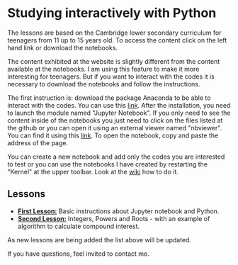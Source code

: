 <h1>Studying interactively with Python</h1>

The lessons are based on the Cambridge lower secondary curriculum for teenagers from 11 up to 15 years old. To access the content click on the left hand link or download the notebooks.

The content exhibited at the website is slightly different from the content available at the notebooks. I am using this feature to make it more interesting for teenagers. But if you want to interact with the codes it is necessary to download the notebooks and follow the instructions.

The first instruction is: download the package Anaconda to be able to interact with the codes. You can use this <a href="https://www.anaconda.com">link</a>. After the installation, you need to launch the module named "Jupyter Notebook". If you only need to see the content inside of the notebooks you just need to click on the files listed at the github or you can open it using an external viewer named "nbviewer". You can find it using this <a href="https://nbviewer.jupyter.org">link</a>. To open the notebook, copy and paste the address of the page.

You can create a new notebook and add only the codes you are interested to test or you can use the notebooks I have created by restarting the  "Kernel" at the upper toolbar. Look at the <a href="https://github.com/raquelsilva/programming_for_teens/wiki/First-step">wiki</a> how to do it.

## Lessons

<div>
  <ul>
    <li><a href="https://github.com/raquelsilva/programming_for_teens/blob/master/Lesson1.ipynb"><b>First Lesson:</b></a> Basic instructions about Jupyter notebook and Python.</li>
    <li><a href="Lesson1"><b>Second Lesson:</b></a> Integers, Powers and Roots - with an example of algorithm to calculate compound interest.</li>
  </ul>  
</div>

As new lessons are being added the list above will be updated.



If you have questions, feel invited to contact me.
